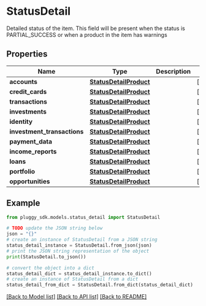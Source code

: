 # StatusDetail

Detailed status of the item. This field will be present when the status is PARTIAL_SUCCESS or when a product in the item has warnings

## Properties

Name | Type | Description | Notes
------------ | ------------- | ------------- | -------------
**accounts** | [**StatusDetailProduct**](StatusDetailProduct.md) |  | [optional] 
**credit_cards** | [**StatusDetailProduct**](StatusDetailProduct.md) |  | [optional] 
**transactions** | [**StatusDetailProduct**](StatusDetailProduct.md) |  | [optional] 
**investments** | [**StatusDetailProduct**](StatusDetailProduct.md) |  | [optional] 
**identity** | [**StatusDetailProduct**](StatusDetailProduct.md) |  | [optional] 
**investment_transactions** | [**StatusDetailProduct**](StatusDetailProduct.md) |  | [optional] 
**payment_data** | [**StatusDetailProduct**](StatusDetailProduct.md) |  | [optional] 
**income_reports** | [**StatusDetailProduct**](StatusDetailProduct.md) |  | [optional] 
**loans** | [**StatusDetailProduct**](StatusDetailProduct.md) |  | [optional] 
**portfolio** | [**StatusDetailProduct**](StatusDetailProduct.md) |  | [optional] 
**opportunities** | [**StatusDetailProduct**](StatusDetailProduct.md) |  | [optional] 

## Example

```python
from pluggy_sdk.models.status_detail import StatusDetail

# TODO update the JSON string below
json = "{}"
# create an instance of StatusDetail from a JSON string
status_detail_instance = StatusDetail.from_json(json)
# print the JSON string representation of the object
print(StatusDetail.to_json())

# convert the object into a dict
status_detail_dict = status_detail_instance.to_dict()
# create an instance of StatusDetail from a dict
status_detail_from_dict = StatusDetail.from_dict(status_detail_dict)
```
[[Back to Model list]](../README.md#documentation-for-models) [[Back to API list]](../README.md#documentation-for-api-endpoints) [[Back to README]](../README.md)


